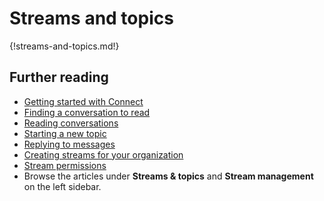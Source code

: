 # Streams and topics

{!streams-and-topics.md!}


## Further reading

* [Getting started with Connect](/help/getting-started-with-connect)
* [Finding a conversation to read](/help/finding-a-conversation-to-read)
* [Reading conversations](/help/reading-conversations)
* [Starting a new topic](/help/starting-a-new-topic)
* [Replying to messages](/help/replying-to-messages)
* [Creating streams for your organization](/help/getting-your-organization-started-with-connect#create-streams)
* [Stream permissions](/help/stream-permissions)
* Browse the articles under **Streams & topics** and
  **Stream management** on the left sidebar.
